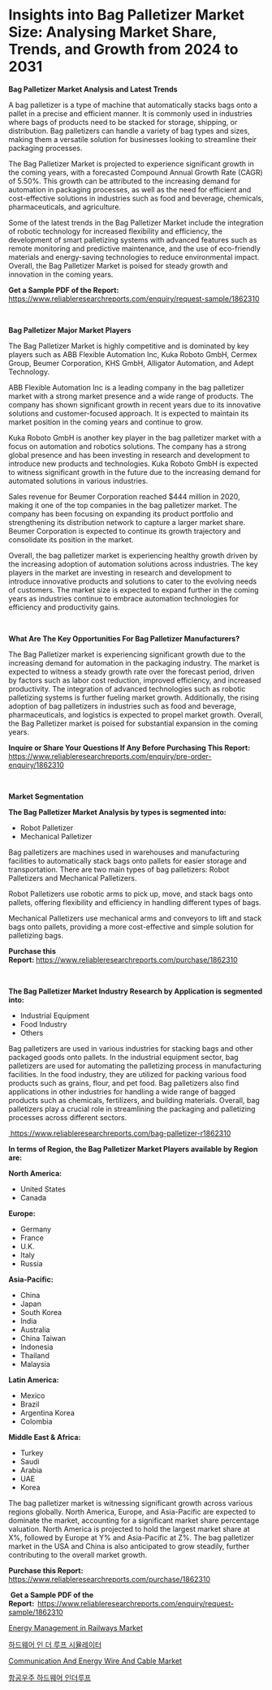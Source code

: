 <p><h1>Insights into Bag Palletizer Market Size: Analysing Market Share, Trends, and Growth from 2024 to 2031</h1></p><p><strong>Bag Palletizer Market Analysis and Latest Trends</strong></p>
<p><p>A bag palletizer is a type of machine that automatically stacks bags onto a pallet in a precise and efficient manner. It is commonly used in industries where bags of products need to be stacked for storage, shipping, or distribution. Bag palletizers can handle a variety of bag types and sizes, making them a versatile solution for businesses looking to streamline their packaging processes.</p><p>The Bag Palletizer Market is projected to experience significant growth in the coming years, with a forecasted Compound Annual Growth Rate (CAGR) of 5.50%. This growth can be attributed to the increasing demand for automation in packaging processes, as well as the need for efficient and cost-effective solutions in industries such as food and beverage, chemicals, pharmaceuticals, and agriculture.</p><p>Some of the latest trends in the Bag Palletizer Market include the integration of robotic technology for increased flexibility and efficiency, the development of smart palletizing systems with advanced features such as remote monitoring and predictive maintenance, and the use of eco-friendly materials and energy-saving technologies to reduce environmental impact. Overall, the Bag Palletizer Market is poised for steady growth and innovation in the coming years.</p></p>
<p><strong>Get a Sample PDF of the Report:&nbsp;</strong> <a href="https://www.reliableresearchreports.com/enquiry/request-sample/1862310">https://www.reliableresearchreports.com/enquiry/request-sample/1862310</a></p>
<p>&nbsp;</p>
<p><strong>Bag Palletizer Major Market Players</strong></p>
<p><p>The Bag Palletizer Market is highly competitive and is dominated by key players such as ABB Flexible Automation Inc, Kuka Roboto GmbH, Cermex Group, Beumer Corporation, KHS GmbH, Alligator Automation, and Adept Technology. </p><p>ABB Flexible Automation Inc is a leading company in the bag palletizer market with a strong market presence and a wide range of products. The company has shown significant growth in recent years due to its innovative solutions and customer-focused approach. It is expected to maintain its market position in the coming years and continue to grow.</p><p>Kuka Roboto GmbH is another key player in the bag palletizer market with a focus on automation and robotics solutions. The company has a strong global presence and has been investing in research and development to introduce new products and technologies. Kuka Roboto GmbH is expected to witness significant growth in the future due to the increasing demand for automated solutions in various industries.</p><p>Sales revenue for Beumer Corporation reached $444 million in 2020, making it one of the top companies in the bag palletizer market. The company has been focusing on expanding its product portfolio and strengthening its distribution network to capture a larger market share. Beumer Corporation is expected to continue its growth trajectory and consolidate its position in the market.</p><p>Overall, the bag palletizer market is experiencing healthy growth driven by the increasing adoption of automation solutions across industries. The key players in the market are investing in research and development to introduce innovative products and solutions to cater to the evolving needs of customers. The market size is expected to expand further in the coming years as industries continue to embrace automation technologies for efficiency and productivity gains.</p></p>
<p>&nbsp;</p>
<p><strong>What Are The Key Opportunities For Bag Palletizer Manufacturers?</strong></p>
<p><p>The Bag Palletizer market is experiencing significant growth due to the increasing demand for automation in the packaging industry. The market is expected to witness a steady growth rate over the forecast period, driven by factors such as labor cost reduction, improved efficiency, and increased productivity. The integration of advanced technologies such as robotic palletizing systems is further fueling market growth. Additionally, the rising adoption of bag palletizers in industries such as food and beverage, pharmaceuticals, and logistics is expected to propel market growth. Overall, the Bag Palletizer market is poised for substantial expansion in the coming years.</p></p>
<p><strong>Inquire or Share Your Questions If Any Before Purchasing This Report:</strong> <a href="https://www.reliableresearchreports.com/enquiry/pre-order-enquiry/1862310">https://www.reliableresearchreports.com/enquiry/pre-order-enquiry/1862310</a></p>
<p>&nbsp;</p>
<p><strong>Market Segmentation</strong></p>
<p><strong>The Bag Palletizer Market Analysis by types is segmented into:</strong></p>
<p><ul><li>Robot Palletizer</li><li>Mechanical Palletizer</li></ul></p>
<p><p>Bag palletizers are machines used in warehouses and manufacturing facilities to automatically stack bags onto pallets for easier storage and transportation. There are two main types of bag palletizers: Robot Palletizers and Mechanical Palletizers. </p><p>Robot Palletizers use robotic arms to pick up, move, and stack bags onto pallets, offering flexibility and efficiency in handling different types of bags. </p><p>Mechanical Palletizers use mechanical arms and conveyors to lift and stack bags onto pallets, providing a more cost-effective and simple solution for palletizing bags.</p></p>
<p><strong>Purchase this Report:&nbsp;</strong><a href="https://www.reliableresearchreports.com/purchase/1862310">https://www.reliableresearchreports.com/purchase/1862310</a></p>
<p>&nbsp;</p>
<p><strong>The Bag Palletizer Market Industry Research by Application is segmented into:</strong></p>
<p><ul><li>Industrial Equipment</li><li>Food Industry</li><li>Others</li></ul></p>
<p><p>Bag palletizers are used in various industries for stacking bags and other packaged goods onto pallets. In the industrial equipment sector, bag palletizers are used for automating the palletizing process in manufacturing facilities. In the food industry, they are utilized for packing various food products such as grains, flour, and pet food. Bag palletizers also find applications in other industries for handling a wide range of bagged products such as chemicals, fertilizers, and building materials. Overall, bag palletizers play a crucial role in streamlining the packaging and palletizing processes across different sectors.</p></p>
<p><a href="https://www.reliableresearchreports.com/bag-palletizer-r1862310">&nbsp;https://www.reliableresearchreports.com/bag-palletizer-r1862310</a></p>
<p><strong>In terms of Region, the Bag Palletizer Market Players available by Region are:</strong></p>
<p>
    <p> <strong> North America: </strong>
        <ul>
            <li>United States</li>
            <li>Canada</li>
        </ul>
        </p> 
    <p> <strong> Europe: </strong>
        <ul>
            <li>Germany</li>
            <li>France</li>
            <li>U.K.</li>
            <li>Italy</li>
            <li>Russia</li>
        </ul>
        </p> 
    <p> <strong> Asia-Pacific: </strong>
        <ul>
            <li>China</li>
            <li>Japan</li>
            <li>South Korea</li>
            <li>India</li>
            <li>Australia</li>
            <li>China Taiwan</li>
            <li>Indonesia</li>
            <li>Thailand</li>
            <li>Malaysia</li>
        </ul>
        </p> 
    <p> <strong> Latin America: </strong>
        <ul>
            <li>Mexico</li>
            <li>Brazil</li>
            <li>Argentina Korea</li>
            <li>Colombia</li>
        </ul>
        </p> 
    <p> <strong> Middle East & Africa: </strong>
        <ul>
            <li>Turkey</li>
            <li>Saudi</li>
            <li>Arabia</li>
            <li>UAE</li>
            <li>Korea</li>
        </ul>
    </p>
    </p>
<p><p>The bag palletizer market is witnessing significant growth across various regions globally. North America, Europe, and Asia-Pacific are expected to dominate the market, accounting for a significant market share percentage valuation. North America is projected to hold the largest market share at X%, followed by Europe at Y% and Asia-Pacific at Z%. The bag palletizer market in the USA and China is also anticipated to grow steadily, further contributing to the overall market growth.</p></p>
<p><strong>Purchase this Report: </strong><a href="https://www.reliableresearchreports.com/purchase/1862310">https://www.reliableresearchreports.com/purchase/1862310</a></p>
<p>&nbsp;<strong>Get a Sample PDF of the Report:&nbsp;&nbsp;</strong><a href="https://www.reliableresearchreports.com/enquiry/request-sample/1862310">https://www.reliableresearchreports.com/enquiry/request-sample/1862310</a></p>
<p><strong></strong></p>
<p><p><a href="https://github.com/sleepman642/Market-Research-Report-List-1/blob/main/energy-management-in-railways-market.md">Energy Management in Railways Market</a></p><p><a href="https://github.com/khairinauzunul/Market-Research-Report-List-1/blob/main/4528772162378.md">하드웨어 인 더 루프 시뮬레이터</a></p><p><a href="https://github.com/btwcqfvq34/Market-Research-Report-List-1/blob/main/communication-and-energy-wire-and-cable-market.md">Communication And Energy Wire And Cable Market</a></p><p><a href="https://github.com/joannescott9078/Market-Research-Report-List-1/blob/main/3169586162377.md">항공우주 하드웨어 인더루프</a></p></p>